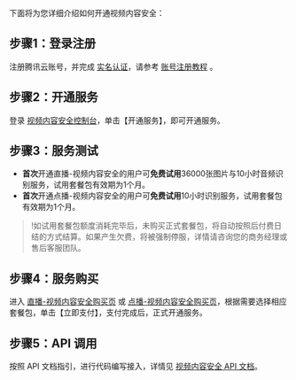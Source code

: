 下面将为您详细介绍如何开通视频内容安全：
## 步骤1：登录注册
注册腾讯云账号，并完成 [实名认证](https://cloud.tencent.com/document/product/378/3629 )，请参考 [账号注册教程](https://cloud.tencent.com/document/product/378/17985) 。

## 步骤2：开通服务
登录 [视频内容安全控制台](https://console.cloud.tencent.com/cms/video/overview)，单击【开通服务】，即可开通服务。

## 步骤3：服务测试
- **首次**开通直播-视频内容安全的用户可**免费试用**36000张图片与10小时音频识别服务，试用套餐包有效期为1个月。
- **首次**开通点播-视频内容安全的用户可**免费试用**10小时识别服务，试用套餐包有效期为1个月。
>!如试用套餐包额度消耗完毕后，未购买正式套餐包，将自动按照后付费日结的方式结算。如果产生欠费，将被强制停服，详情请咨询您的商务经理或售后客服团队。

## 步骤4：服务购买
进入 [直播-视频内容安全购买页](https://buy.cloud.tencent.com/lvm?type=image) 或 [点播-视频内容安全购买页](https://buy.cloud.tencent.com/pvm)，根据需要选择相应套餐包，单击【立即支付】，支付完成后，正式开通服务。



## 步骤5：API 调用
按照 API 文档指引，进行代码编写接入，详情见 [视频内容安全 API 文档](https://cloud.tencent.com/document/product/1265/51889)。
